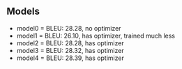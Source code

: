 ## Models

* model0 = BLEU: 28.28, no optimizer
* model1 = BLEU: 26.10, has optimizer, trained much less
* model2 = BLEU: 28.28, has optimizer 
* model3 = BLEU: 28.32, has optimizer 
* model4 = BLEU: 28.39, has optimizer 


